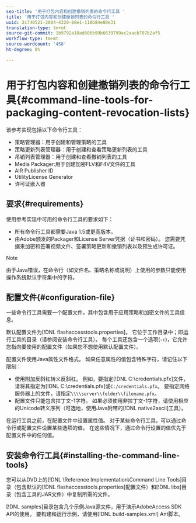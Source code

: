 ```yaml
---
seo-title: '用于打包内容和创建撤销列表的命令行工具 '
title: '用于打包内容和创建撤销列表的命令行工具 '
uuid: 2c740521-2004-4320-88e1-118b84e80e31
translation-type: tm+mt
source-git-commit: 1b9792a10ad606b99b6639799ac2aacb707b2af5
workflow-type: tm+mt
source-wordcount: '458'
ht-degree: 0%

---
```



# 用于打包内容和创建撤销列表的命令行工具{#command-line-tools-for-packaging-content-revocation-lists}

该参考实现包括以下命令行工具：

* 策略管理器：用于创建和管理策略的工具
* 策略更新列表管理器：用于创建和查看策略更新列表的工具
* 吊销列表管理器：用于创建和查看撤销列表的工具
* Media Packager:用于创建加密FLV和F4V文件的工具
* AIR Publisher ID
* UtilityLicense Generator
* 许可证嵌入器

## 要求{#requirements}

使用参考实现中可用的命令行工具的要求如下：

* 所有命令行工具都需要Java 1.5或更高版本。
* 由Adobe颁发的Packager和License Server凭据（证书和密码）。 您需要凭据来加密和签署视频文件、签署策略更新和撤销列表以及预生成许可证。

>[!NOTE]
>
>由于Java错误，在命令行（如文件名、策略名称或说明）上使用的参数只能使用操作系统默认字符集中的字符。

## 配置文件{#configuration-file}

一些命令行工具需要一个配置文件，其中包含用于应用策略和加密文件的工具信息。

默认配置文件为[!DNL flashaccesstools.properties]。 它位于工作目录中；即运行工具的目录（请参阅安装命令行工具）。 每个工具还包含一个选项(`-c`)，它允许您指向要使用的配置文件（如果您不想使用默认配置文件）。

配置文件使用Java属性文件格式。 如果任意属性的值包含特殊字符，请记住以下限制：

* 使用附加反斜杠转义反斜杠。 例如，要指定[!DNL C:\credentials.pfx]文件，请将其指定为[!DNL C:\\credentials.pfx]或`C:/credentials.pfx`。 要指定网络服务器上的文件，请指定`\\\\server\\folder\\filename.pfx`。
* 配置文件只能包含拉丁文-1字符。 如果必须使用非拉丁文-1字符，请使用相应的Unicode转义序列（可选地，使用Java附带的[!DNL native2ascii]工具）。

在运行工具之前，在配置文件中设置属性值。 对于某些命令行工具，可以通过命令行或配置文件设置某些选项的值。 在这些情况下，通过命令行设置的值优先于配置文件中的任何值。

## 安装命令行工具{#installing-the-command-line-tools}

您可以从DVD上的[!DNL \Reference Implementation\Command Line Tools]目录（包含默认的[!DNL flashaccesstools.properties]配置文件）和[!DNL libs]目录（包含工具的JAR文件）中复制所需的文件。

[!DNL samples]目录包含几个示例Java源文件，用于演示AdobeAccess SDK API的使用。 要构建和运行示例，请使用[!DNL build-samples.xml] Ant脚本。